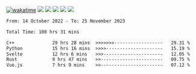 [![wakatime](https://wakatime.com/badge/user/368879df-dc38-4b1a-86c4-8a2054a0e074.svg)](https://wakatime.com/@368879df-dc38-4b1a-86c4-8a2054a0e074)
<img src="https://img.shields.io/badge/Windows-0078D6?style=flat&logo=Windows&logoColor=white">
<img src="https://img.shields.io/badge/IntelliJ_IDEA-000000.svg?style=flat&logo=IntelliJ-IDEA&logoColor=white">
<img src="https://img.shields.io/badge/CLion-000000.svg?style=flat&logo=CLion&logoColor=white">
<img src="https://img.shields.io/badge/Visual_Studio_Code-007ACC?style=flat&logo=Visual-Studio-Code&logoColor=white">
<img src="https://img.shields.io/badge/Discord-5865F2?label=kano42&style=flat&logo=discord&logoColor=white">
<br>


<!--START_SECTION:waka-->

```txt
From: 14 October 2022 - To: 25 November 2023

Total Time: 100 hrs 31 mins

C++              29 hrs 28 mins  >>>>>>>------------------   29.31 %
Python           15 hrs 16 mins  >>>>---------------------   15.19 %
Svelte           12 hrs 6 mins   >>>----------------------   12.05 %
Rust             9 hrs 47 mins   >>-----------------------   09.75 %
Vue.js           7 hrs 9 mins    >>-----------------------   07.12 %
```

<!--END_SECTION:waka-->
